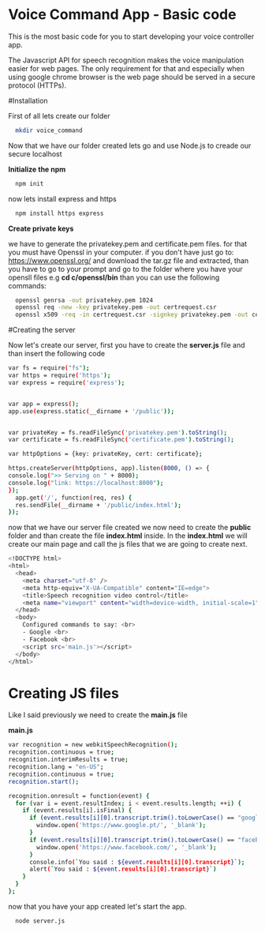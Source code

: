 # Voice Command App - Basic code
This is the most basic code for you to start developing your voice controller app.

The Javascript API for speech recognition makes the voice manipulation easier for web pages. The only requirement for that and especially when using google chrome browser is the web page should be served in a secure protocol (HTTPs).

#Installation

First of all lets create our folder

```bash
  mkdir voice_command
```

Now that we have our folder created lets go and use Node.js to creade our secure localhost

**Initialize the npm**

```bash
  npm init
```

now lets install express and https

```bash
  npm install https express
```

**Create private keys**

we have to generate the privatekey.pem and certificate.pem files. for that you must have Openssl in your computer.
if you don't have just go to: https://www.openssl.org/ and download the tar.gz file and extracted, than you have to go to your prompt and go to the folder where you have your opensll files e.g **cd c/openssl/bin** than you can use the following commands:

```bash
  openssl genrsa -out privatekey.pem 1024 
  openssl req -new -key privatekey.pem -out certrequest.csr 
  openssl x509 -req -in certrequest.csr -signkey privatekey.pem -out certificate.pem
```

#Creating the server

Now let's create our server, first you have to create the **server.js** file and than insert the following code

```bash
var fs = require("fs");
var https = require('https');
var express = require('express');


var app = express();
app.use(express.static(__dirname + '/public'));


var privateKey = fs.readFileSync('privatekey.pem').toString();
var certificate = fs.readFileSync('certificate.pem').toString();

var httpOptions = {key: privateKey, cert: certificate};

https.createServer(httpOptions, app).listen(8000, () => {
console.log(">> Serving on " + 8000);
console.log("link: https://localhost:8000");
});
  app.get('/', function(req, res) {
  res.sendFile(__dirname + '/public/index.html');
});

```
now that we have our server file created we now need to create the **public** folder and than create the file **index.html** inside.
In the **index.html** we will create our main page and call the js files that we are going to create next.

```bash 
<!DOCTYPE html>
<html>
  <head>
    <meta charset="utf-8" />
    <meta http-equiv="X-UA-Compatible" content="IE=edge">
    <title>Speech recognition video control</title>
    <meta name="viewport" content="width=device-width, initial-scale=1">
  </head>
  <body>
    Configured commands to say: <br>
    - Google <br>
    - Facebook <br>
    <script src='main.js'></script>
  </body>
</html>
```

# Creating JS files

Like I said previously we need to create the **main.js** file

**main.js**

```bash
var recognition = new webkitSpeechRecognition();
recognition.continuous = true;
recognition.interimResults = true;
recognition.lang = "en-US";
recognition.continuous = true;
recognition.start();

recognition.onresult = function(event) {
  for (var i = event.resultIndex; i < event.results.length; ++i) {
    if (event.results[i].isFinal) {
      if (event.results[i][0].transcript.trim().toLowerCase() == "google") {
        window.open('https://www.google.pt/', '_blank');
      }
      if (event.results[i][0].transcript.trim().toLowerCase() == "facebook") {
        window.open('https://www.facebook.com/', '_blank');
      }
      console.info(`You said : ${event.results[i][0].transcript}`);
      alert(`You said : ${event.results[i][0].transcript}`)
    }
  }
};
```
now that you have your app created let's start the app.

```bash
  node server.js
```

